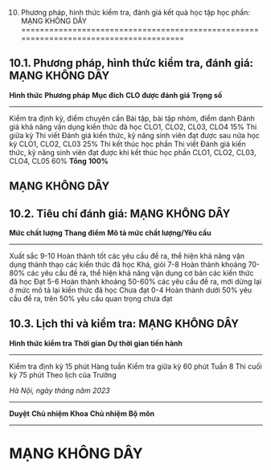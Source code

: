 10. Phương pháp, hình thức kiểm tra, đánh giá kết quả học tập học phần: MẠNG KHÔNG DÂY
======================================================================================

10.1. Phương pháp, hình thức kiểm tra, đánh giá: MẠNG KHÔNG DÂY
---------------------------------------------------------------

  **Hình thức**                       **Phương pháp**                    **Mục đích**                                                           **CLO được đánh giá**          **Trọng số**
  ----------------------------------- ---------------------------------- ---------------------------------------------------------------------- ------------------------------ --------------
  Kiểm tra định kỳ, điểm chuyên cần   Bài tập, bài tập nhóm, điểm danh   Đánh giá khả năng vận dụng kiến thức đã học                            CLO1, CLO2, CL03, CLO4         15%
  Thi giữa kỳ                         Thi viết                           Đánh giá kiến thức, kỹ năng sinh viên đạt được sau nửa học kỳ          CLO1, CLO2, CL03               25%
  Thi kết thúc học phần               Thi viết                           Đánh giá kiến thức, kỹ năng sinh viên đạt được khi kết thúc học phần   CLO1, CLO2, CL03, CLO4, CL05   60%
  **Tổng**                            **100%**                                                                                                                                 

 MẠNG KHÔNG DÂY
--------------

10.2. Tiêu chí đánh giá: MẠNG KHÔNG DÂY
---------------------------------------

  **Mức chất lượng**   **Thang điểm**   **Mô tả mức chất lượng/Yêu cầu**
  -------------------- ---------------- ----------------------------------------------------------------------------------------------------
  Xuất sắc             9-10             Hoàn thành tốt các yêu cầu đề ra, thể hiện khả năng vận dụng thành thạo các kiến thức đã học
  Khá, giỏi            7-8              Hoàn thành khoảng 70-80% các yêu cầu đề ra, thể hiện khả năng vận dụng cơ bản các kiến thức đã học
  Đạt                  5-6              Hoàn thành khoảng 50-60% các yêu cầu đề ra, mới dừng lại ở mức mô tả lại kiến thức đã học
  Chưa đạt             0-4              Hoàn thành dưới 50% yêu cầu đề ra, trên 50% yêu cầu quan trọng chưa đạt

10.3. Lịch thi và kiểm tra: MẠNG KHÔNG DÂY
------------------------------------------

  **Hình thức kiểm tra**   **Thời gian**   **Dự thời gian tiến hành**
  ------------------------ --------------- ----------------------------
  Kiểm tra định kỳ         15 phút         Hàng tuần
  Kiểm tra giữa kỳ         60 phút         Tuần 8
  Thi cuối kỳ              75 phút         Theo lịch của Trường

*Hà Nội, ngày tháng năm 2023*

  ----------- -------------------- ----------------------
  **Duyệt**   **Chủ nhiệm Khoa**   **Chủ nhiệm Bộ môn**
  ----------- -------------------- ----------------------

 MẠNG KHÔNG DÂY
==============
